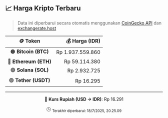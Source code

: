 

<!-- HARGA_KRIPTO -->
## 📈 Harga Kripto Terbaru

> Data ini diperbarui secara otomatis menggunakan [CoinGecko API](https://www.coingecko.com/) dan [exchangerate.host](https://exchangerate.host/)

<div align="center">

| 🪙 Token | 💰 Harga (IDR) |
|:------:|---------------:|
| 🟠 **Bitcoin (BTC)**   | Rp 1.937.559.860 |
| 🔵 **Ethereum (ETH)**  | Rp 59.114.380 |
| 🟣 **Solana (SOL)**    | Rp 2.932.725 |
| 🟢 **Tether (USDT)**   | Rp 16.295 |

---

💱 **Kurs Rupiah (USD → IDR)**: Rp 16.291

🕒 <sub>Terakhir diperbarui: 18/7/2025, 20.25.09</sub>

</div>
<!-- /HARGA_KRIPTO -->